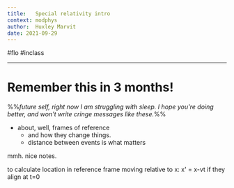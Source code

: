 ```yaml
---
title:   Special relativity intro
context: modphys
author:  Huxley Marvit
date: 2021-09-29
---
```


#flo  #inclass 

***

# Remember this in 3 months!
%%*future self, right now I am struggling with sleep. I hope you're doing better, and won't write cringe messages like these.*%%

- about, well, frames of reference
	- and how they change things.
	- distance between events is what matters

mmh. nice notes. 

to calculate location in reference frame moving relative to x: 
x' = x-vt
if they align at t=0























